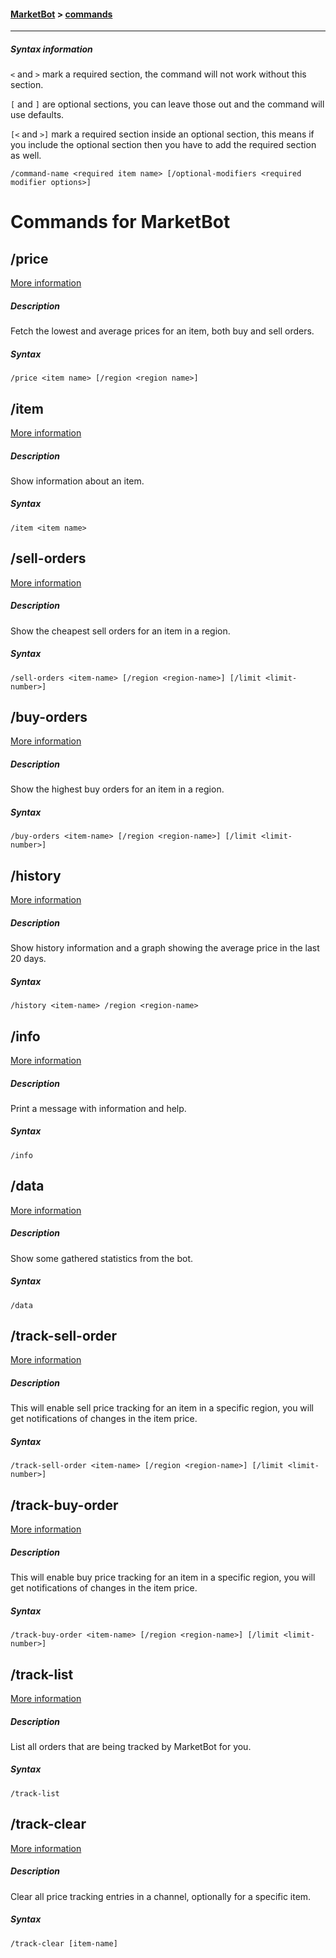 #### [MarketBot](/MarketBot) > [commands](/MarketBot/commands)

---

##### Syntax information
`<` and `>` mark a required section, the command will not work without this section.

`[` and `]` are optional sections, you can leave those out and the command will use defaults.

`[<` and `>]` mark a required section inside an optional section, this means if you include the optional section then you have to add the required section as well.

`/command-name <required item name> [/optional-modifiers <required modifier options>]`

# Commands for MarketBot

## /price
[More information](price)

##### Description
Fetch the lowest and average prices for an item, both buy and sell orders.

##### Syntax
`/price <item name> [/region <region name>]`


## /item
[More information](item)

##### Description
Show information about an item. 

##### Syntax
`/item <item name>`


## /sell-orders
[More information](sell-orders)

##### Description
Show the cheapest sell orders for an item in a region.

##### Syntax
`/sell-orders <item-name> [/region <region-name>] [/limit <limit-number>]`


## /buy-orders
[More information](buy-orders)

##### Description
Show the highest buy orders for an item in a region.

##### Syntax
`/buy-orders <item-name> [/region <region-name>] [/limit <limit-number>]`


## /history
[More information](history)

##### Description
Show history information and a graph showing the average price in the last 20 days.

##### Syntax
`/history <item-name> /region <region-name>`


## /info
[More information](info)

##### Description
Print a message with information and help.

##### Syntax
`/info`


## /data
[More information](data)

##### Description
Show some gathered statistics from the bot.

##### Syntax
`/data`


## /track-sell-order
[More information](track-sell-order)

##### Description
This will enable sell price tracking for an item in a specific region, you will get notifications of changes in the item price.

##### Syntax
`/track-sell-order <item-name> [/region <region-name>] [/limit <limit-number>]`


## /track-buy-order
[More information](track-buy-order)

##### Description
This will enable buy price tracking for an item in a specific region, you will get notifications of changes in the item price.

##### Syntax
`/track-buy-order <item-name> [/region <region-name>] [/limit <limit-number>]`


## /track-list
[More information](track-clear)

##### Description
List all orders that are being tracked by MarketBot for you.

##### Syntax
`/track-list`


## /track-clear
[More information](track-clear)

##### Description
Clear all price tracking entries in a channel, optionally for a specific item.

##### Syntax
`/track-clear [item-name]`
